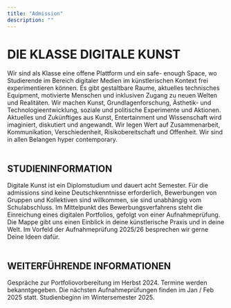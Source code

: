 ```yaml
---
title: "Admission"
description: ""
---
```

# DIE KLASSE DIGITALE KUNST
Wir sind als Klasse eine offene Plattform und ein safe- enough Space, wo Studierende im Bereich digitaler Medien im künstlerischen Kontext frei experimentieren können. Es gibt gestaltbare Raume, aktuelles technisches Equipment, motivierte Menschen und inklusiven Zugang zu neuen Welten und Realitäten. Wir machen Kunst, Grundlagenforschung, Ästhetik- und Technologieentwicklung, soziale und politische Experimente und Aktionen. Aktuelles und Zukünftiges aus Kunst, Entertainment und Wissenschaft wird imaginiert, diskutiert und angewandt. Wir legen Wert auf Zusammenarbeit, Kommunikation, Verschiedenheit, Risikobereitschaft und Offenheit. Wir sind in allen Belangen hyper contemporary.
<br/>
<br/>

## STUDIENINFORMATION
Digitale Kunst ist ein Diplomstudium und dauert acht Semester. Für die admissions sind keine Deutschkenntnisse erforderlich, Bewerbungen von Gruppen und Kollektiven sind willkommen, sie sind unabhängig vom Schulabschluss. Im Mittelpunkt des Bewerbungsverfahrens steht die Einreichung eines digitalen Portfolios, gefolgt von einer Aufnahmeprüfung. Die Mappe gibt uns einen Einblick in deine künstlerische Praxis und in deine Welt. Im Vorfeld der Aufnahmeprüfung 2025/26 besprechen wir gerne Deine
Ideen dafür.
<br/>
<br/>

## WEITERFÜHRENDE INFORMATIONEN
Gespräche zur Portfoliovorbereitung im Herbst 2024. Termine werden bekanntgegeben. Die nächsten Aufnahmeprüfungen finden im Jan / Feb 2025 statt. Studienbeginn im Wintersemester 2025.
<br/>
<br/>